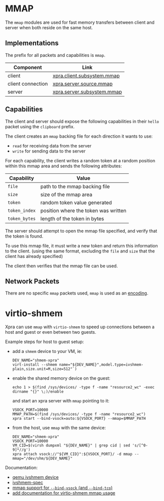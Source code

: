 # MMAP

The `mmap` modules are used for fast memory transfers
between client and server when both reside on the same host.

## Implementations

The prefix for all packets and capabilities is `mmap`.

| Component         | Link                                                                                                     |
|-------------------|----------------------------------------------------------------------------------------------------------|
| client            | [xpra.client.subsystem.mmap](https://github.com/Xpra-org/xpra/blob/master/xpra/client/subsystem/mmap.py) |
| client connection | [xpra.server.source.mmap](https://github.com/Xpra-org/xpra/blob/master/xpra/server/source/mmap.py)       |
| server            | [xpra.server.subsystem.mmap](https://github.com/Xpra-org/xpra/blob/master/xpra/server/subsystem/mmap.py) |


## Capabilities

The client and server should expose the following capabilities in their `hello` packet
using the `clipboard` prefix.

The client creates an `mmap` backing file for each direction it wants to use:
* `read` for receiving data from the server
* `write` for sending data to the server

For each capability,
the client writes a random token at a random position within this mmap area
and sends the following attributes:

| Capability    | Value                                |
|---------------|--------------------------------------|
| `file`        | path to the mmap backing file        |
| `size`        | size of the mmap area                |
| `token`       | random token value generated         |
| `token_index` | position where the token was written |
| `token_bytes` | length of the token in bytes         |

The server should attempt to open the mmap file specified,
and verify that the token is found.

To use this mmap file, it must write a new token
and return this information to the client.
(using the same format, excluding the `file` and `size` that the client has already specified)

The client then verifies that the mmap file can be used.


## Network Packets

There are no specific `mmap` packets used, `mmap` is used as an [encoding](../Usage/Encodings.md).


# virtio-shmem

Xpra can use `mmap` with `virtio-shmem` to speed up connections between a host and guest or even between two guests.

Example steps for host to guest setup:
* add a `shmem` device to your VM, ie:
  ```shell
  DEV_NAME="shmem-xpra"
  virt-install --shmem name="${DEV_NAME}",model.type=ivshmem-plain,size.unit=M,size=512"`)
  ```
* enable the shared memory device on the guest:
  ```shell
  echo 1 > $(find /sys/devices/ -type f -name "resource2_wc" -exec dirname "{}" \;)/enable
  ```
  and start an xpra server with `mmap` pointing to it:
  ```shell
  VSOCK_PORT=10000
  MMAP_PATH=$(find /sys/devices/ -type f -name "resource2_wc")
  xpra start --bind-vsock=auto:${VSOCK_PORT} --mmap=$MMAP_PATH
  ```
* from the host, use `mmap` with the same device:
  ```shell
  DEV_NAME="shmem-xpra"
  VSOCK_PORT=10000
  VM_CID=$(virsh dumpxml "${DEV_NAME}" | grep cid | sed 's/[^0-9]*//g')
  xpra attach vsock://"${VM_CID}":${VSOCK_PORT}/ -d mmap --mmap="/dev/shm/${DEV_NAME}"
  ```

Documentation:
* [qemu ivshmem device](https://www.qemu.org/docs/master/system/devices/ivshmem.html)
* [ivshmem-spec](https://github.com/qemu/qemu/blob/master/docs/specs/ivshmem-spec.txt)
* [mmap support for `--bind-vsock` (and `--bind-tcp`) ](https://github.com/Xpra-org/xpra/issues/1387)
* [add documentation for virtio-shmem mmap usage](https://github.com/Xpra-org/xpra/pull/4020)
